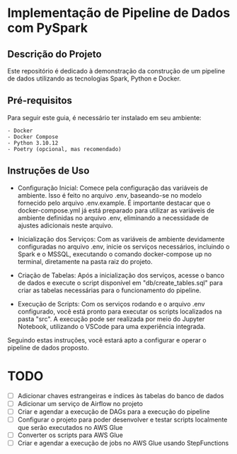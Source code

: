 # Implementação de Pipeline de Dados com PySpark
## Descrição do Projeto
Este repositório é dedicado à demonstração da construção de um pipeline de dados utilizando as tecnologias Spark, Python e Docker.

## Pré-requisitos
Para seguir este guia, é necessário ter instalado em seu ambiente:

    - Docker
    - Docker Compose
    - Python 3.10.12
    - Poetry (opcional, mas recomendado)

## Instruções de Uso

- Configuração Inicial: Comece pela configuração das variáveis de ambiente. Isso é feito no arquivo .env, baseando-se no modelo fornecido pelo arquivo .env.example. É importante destacar que o docker-compose.yml já está preparado para utilizar as variáveis de ambiente definidas no arquivo .env, eliminando a necessidade de ajustes adicionais neste arquivo.

- Inicialização dos Serviços: Com as variáveis de ambiente devidamente configuradas no arquivo .env, inicie os serviços necessários, incluindo o Spark e o MSSQL, executando o comando docker-compose up no terminal, diretamente na pasta raiz do projeto.

- Criação de Tabelas: Após a inicialização dos serviços, acesse o banco de dados e execute o script disponível em "db/create_tables.sql" para criar as tabelas necessárias para o funcionamento do pipeline.

- Execução de Scripts: Com os serviços rodando e o arquivo .env configurado, você está pronto para executar os scripts localizados na pasta "src". A execução pode ser realizada por meio do Jupyter Notebook, utilizando o VSCode para uma experiência integrada.

Seguindo estas instruções, você estará apto a configurar e operar o pipeline de dados proposto.


# TODO

- [ ] Adicionar chaves estrangeiras e índices às tabelas do banco de dados
- [ ] Adicionar um serviço de Airflow no projeto
- [ ] Criar e agendar a execução de DAGs para a execução do pipeline
- [ ] Configurar o projeto para poder desenvolver e testar scripts localmente que serão executados no AWS Glue 
- [ ] Converter os scripts para AWS Glue
- [ ] Criar e agendar a execução de jobs no AWS Glue usando StepFunctions
